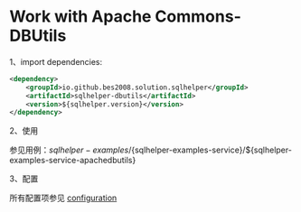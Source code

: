 # Work with Apache Commons-DBUtils


1、import dependencies:
```xml
<dependency>
    <groupId>io.github.bes2008.solution.sqlhelper</groupId>
    <artifactId>sqlhelper-dbutils</artifactId>
    <version>${sqlhelper.version}</version>
</dependency>
```


2、使用

参见用例：${sqlhelper-examples}/${sqlhelper-examples-service}/${sqlhelper-examples-service-apachedbutils}

3、配置

所有配置项参见 [configuration](../configuration.md) 
